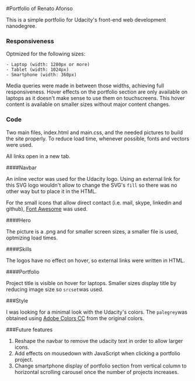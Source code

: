 #Portfolio of Renato Afonso

This is a simple portfolio for Udacity's front-end web development nanodegree.


### Responsiveness

Optmized for the following sizes:

	- Laptop (width: 1280px or more)
	- Tablet (width: 1024px)
	- Smartphone (width: 360px)

Media queries were made in between those widths, achieving full responsiveness. Hover effects on the portfolio section are only available on laptops as it doesn't make sense to use them on touchscreens. This hover content is available on smaller sizes without major content changes.


### Code

Two main files, index.html and main.css, and the needed pictures to build the site properly. To reduce load time, whenever possible, fonts and vectors were used.

All links open in a new tab.


####Navbar

An inline vector was used for the Udacity logo. Using an external link for this SVG logo wouldn't allow to change the SVG's `fill` so there was no other way but to place it in the HTML.

For the small icons that allow direct contact (i.e. mail, skype, linkedin and github), [Font Awesome](https://fontawesome.com/) was used.


####Hero

The picture is a .png and for smaller screen sizes, a smaller file is used, optmizing load times.


####Skills

The logos have no effect on hover, so external links were written in HTML.


####Portfolio

Project title is visible on hover for laptops. Smaller sizes display title by reducing image size so `srcset`was used.


###Style

I was looking for a minimal look with the Udacity's colors. The `palegrey`was obtained using [Adobe Colors CC](https://color.adobe.com/pt/create/color-wheel/) from the original colors.


###Future features

1. Reshape the navbar to remove the udacity text in order to allow larger icons.
2. Add effects on mousedown with JavaScript when clicking a portfolio project.
3. Change smartphone display of portfolio section from vertical column to horizontal scrolling carousel once the number of projects increases.
